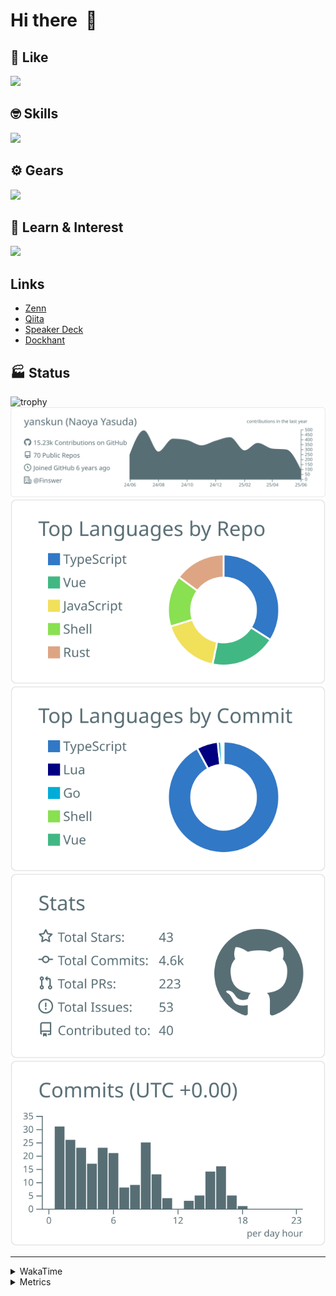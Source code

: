 # Hi there&nbsp; :wave:

## 💌 Like
<img src="https://go-skill-icons.vercel.app/api/icons?i=github" />

## 🤓 Skills
<img src="https://go-skill-icons.vercel.app/api/icons?i=js,ts,vue,nuxtjs,react,nextjs,go,lua,git" />

## ⚙️ Gears
<img src="https://go-skill-icons.vercel.app/api/icons?i=neovim,vscode,githubcopilot,alacritty,tmux" />

## 📖 Learn & Interest
<img src="https://go-skill-icons.vercel.app/api/icons?i=rust,deno,css,zig,playwright,githubactions,storybook,netlify,eslint" />

## Links
- [Zenn](https://zenn.dev/yanskun)
- [Qiita](https://qiita.com/yanskun)
- [Speaker Deck](https://speakerdeck.com/yanskun)
- [Dockhant](https://www.dockhunt.com/users/yanskun)

<!-- https://github.com/ryo-ma/github-profile-trophy -->

## 🏭 Status

<img src="https://github-profile-trophy.vercel.app/?username=yanskun&theme=onedark&row=1" alt="trophy">

<!-- https://github.com/vn7n24fzkq/github-profile-summary-cards -->
<picture>
  <source media="(prefers-color-scheme: dark)" srcset="https://raw.githubusercontent.com/yanskun/yanskun/master/profile-summary-card-output/nord_dark/0-profile-details.svg">
 <img src="https://raw.githubusercontent.com/yanskun/yanskun/master/profile-summary-card-output/default/0-profile-details.svg">
</picture>
<br>
<picture>
  <source media="(prefers-color-scheme: dark)" srcset="https://raw.githubusercontent.com/yanskun/yanskun/master/profile-summary-card-output/nord_dark/1-repos-per-language.svg">
 <img src="https://raw.githubusercontent.com/yanskun/yanskun/master/profile-summary-card-output/default/1-repos-per-language.svg">
</picture>
<picture>
  <source media="(prefers-color-scheme: dark)" srcset="https://raw.githubusercontent.com/yanskun/yanskun/master/profile-summary-card-output/nord_dark/2-most-commit-language.svg">
 <img src="https://raw.githubusercontent.com/yanskun/yanskun/master/profile-summary-card-output/default/2-most-commit-language.svg">
</picture>
<br>
<picture>
  <source media="(prefers-color-scheme: dark)" srcset="https://raw.githubusercontent.com/yanskun/yanskun/master/profile-summary-card-output/nord_dark/3-stats.svg">
 <img src="https://raw.githubusercontent.com/yanskun/yanskun/master/profile-summary-card-output/default/3-stats.svg">
</picture>
<picture>
  <source media="(prefers-color-scheme: dark)" srcset="https://raw.githubusercontent.com/yanskun/yanskun/master/profile-summary-card-output/nord_dark/4-productive-time.svg">
 <img src="https://raw.githubusercontent.com/yanskun/yanskun/master/profile-summary-card-output/default/4-productive-time.svg">
</picture>

---

<details>
  <summary>WakaTime</summary>
<!--START_SECTION:waka-->
![Code Time](http://img.shields.io/badge/Code%20Time-2%2C217%20hrs%2039%20mins-blue)

**🐱 My GitHub Data** 

> 📦 149.1 kB Used in GitHub's Storage 
 > 
> 🏆 1,797 Contributions in the Year 2025
 > 
> 💼 Opted to Hire
 > 
> 📜 130 Public Repositories 
 > 
> 🔑 4 Private Repositories 
 > 
**I'm an Early 🐤** 

```text
🌞 Morning                23440 commits       ████░░░░░░░░░░░░░░░░░░░░░   15.98 % 
🌆 Daytime                89039 commits       ███████████████░░░░░░░░░░   60.69 % 
🌃 Evening                30523 commits       █████░░░░░░░░░░░░░░░░░░░░   20.80 % 
🌙 Night                  3719 commits        █░░░░░░░░░░░░░░░░░░░░░░░░   02.53 % 
```
📅 **I'm Most Productive on Tuesday** 

```text
Monday                   22983 commits       ████░░░░░░░░░░░░░░░░░░░░░   15.66 % 
Tuesday                  32460 commits       ██████░░░░░░░░░░░░░░░░░░░   22.12 % 
Wednesday                30707 commits       █████░░░░░░░░░░░░░░░░░░░░   20.93 % 
Thursday                 27990 commits       █████░░░░░░░░░░░░░░░░░░░░   19.08 % 
Friday                   26564 commits       █████░░░░░░░░░░░░░░░░░░░░   18.11 % 
Saturday                 2139 commits        ░░░░░░░░░░░░░░░░░░░░░░░░░   01.46 % 
Sunday                   3878 commits        █░░░░░░░░░░░░░░░░░░░░░░░░   02.64 % 
```


📊 **This Week I Spent My Time On** 

```text
🕑︎ Time Zone: Asia/Tokyo

💬 Programming Languages: 
TypeScript               18 hrs 12 mins      █████████████████████░░░░   84.90 % 
Other                    1 hr 4 mins         █░░░░░░░░░░░░░░░░░░░░░░░░   05.05 % 
SQL                      55 mins             █░░░░░░░░░░░░░░░░░░░░░░░░   04.28 % 
JavaScript               17 mins             ░░░░░░░░░░░░░░░░░░░░░░░░░   01.35 % 
Go                       14 mins             ░░░░░░░░░░░░░░░░░░░░░░░░░   01.14 % 

🔥 Editors: 
Neovim                   19 hrs 14 mins      ██████████████████████░░░   89.69 % 
VS Code                  2 hrs 12 mins       ███░░░░░░░░░░░░░░░░░░░░░░   10.31 % 

💻 Operating System: 
Mac                      21 hrs 27 mins      █████████████████████████   100.00 % 
```


 Last Updated on 06/06/2025 05:26:46 UTC
<!--END_SECTION:waka-->
</details>

<details>
  <summary>Metrics</summary>
  <img src="https://github.com/yanskun/yanskun/blob/main/github-metrics.svg" alt="Metrics">
</details>
